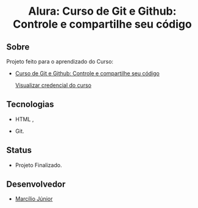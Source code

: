 <h1 align="center">
Alura: Curso de Git e Github: Controle e compartilhe seu código
</h1> 

## Sobre

Projeto feito para o aprendizado do Curso:

- [Curso de Git e Github: Controle e compartilhe seu código](https://cursos.alura.com.br/course/git-github-controle-de-versao)

    [Visualizar credencial do curso](https://mjr0019.000webhostapp.com/documents/alura/cursos/git-Alura.pdf)

## Tecnologias

- HTML ,

- Git.

## Status

- Projeto Finalizado.

## Desenvolvedor

- [Marcílio Júnior](https://github.com/MJr0019)
